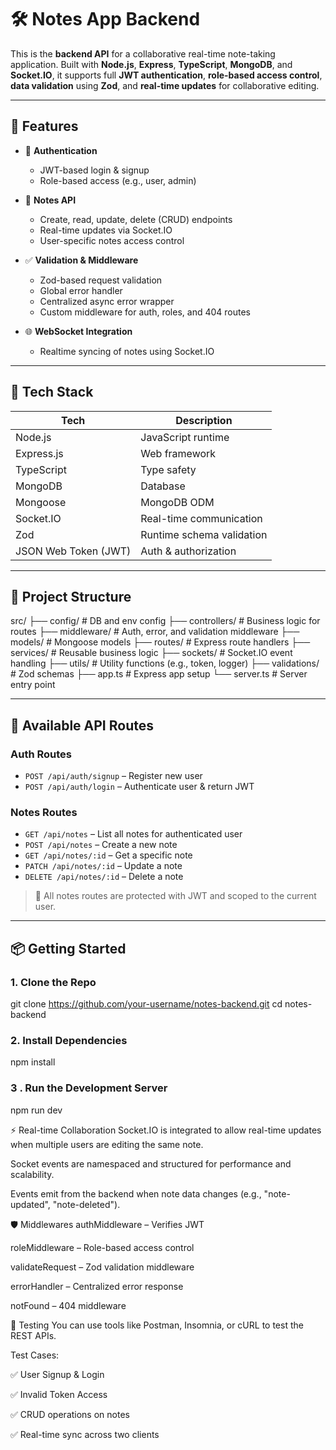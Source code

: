 # 🛠️ Notes App Backend

This is the **backend API** for a collaborative real-time note-taking application. Built with **Node.js**, **Express**, **TypeScript**, **MongoDB**, and **Socket.IO**, it supports full **JWT authentication**, **role-based access control**, **data validation** using **Zod**, and **real-time updates** for collaborative editing.

---

## 🚀 Features

- 🔐 **Authentication**
  - JWT-based login & signup
  - Role-based access (e.g., user, admin)

- 🧾 **Notes API**
  - Create, read, update, delete (CRUD) endpoints
  - Real-time updates via Socket.IO
  - User-specific notes access control

- ✅ **Validation & Middleware**
  - Zod-based request validation
  - Global error handler
  - Centralized async error wrapper
  - Custom middleware for auth, roles, and 404 routes

- 🌐 **WebSocket Integration**
  - Realtime syncing of notes using Socket.IO

---

## 🧪 Tech Stack

| Tech         | Description                        |
|--------------|------------------------------------|
| Node.js      | JavaScript runtime                 |
| Express.js   | Web framework                      |
| TypeScript   | Type safety                        |
| MongoDB      | Database                           |
| Mongoose     | MongoDB ODM                        |
| Socket.IO    | Real-time communication            |
| Zod          | Runtime schema validation          |
| JSON Web Token (JWT) | Auth & authorization      |

---

## 📂 Project Structure

src/
├── config/ # DB and env config
├── controllers/ # Business logic for routes
├── middleware/ # Auth, error, and validation middleware
├── models/ # Mongoose models
├── routes/ # Express route handlers
├── services/ # Reusable business logic
├── sockets/ # Socket.IO event handling
├── utils/ # Utility functions (e.g., token, logger)
├── validations/ # Zod schemas
├── app.ts # Express app setup
└── server.ts # Server entry point


---

## 🧾 Available API Routes

### Auth Routes

- `POST /api/auth/signup` – Register new user  
- `POST /api/auth/login` – Authenticate user & return JWT

### Notes Routes

- `GET /api/notes` – List all notes for authenticated user
- `POST /api/notes` – Create a new note
- `GET /api/notes/:id` – Get a specific note
- `PATCH /api/notes/:id` – Update a note
- `DELETE /api/notes/:id` – Delete a note

> 🔐 All notes routes are protected with JWT and scoped to the current user.

---

## 📦 Getting Started

### 1. Clone the Repo


git clone https://github.com/your-username/notes-backend.git
cd notes-backend

### 2. Install Dependencies

npm install

### 3 . Run the Development Server

npm run dev


⚡ Real-time Collaboration
Socket.IO is integrated to allow real-time updates when multiple users are editing the same note.

Socket events are namespaced and structured for performance and scalability.

Events emit from the backend when note data changes (e.g., "note-updated", "note-deleted").

🛡️ Middlewares
authMiddleware – Verifies JWT

roleMiddleware – Role-based access control

validateRequest – Zod validation middleware

errorHandler – Centralized error response

notFound – 404 middleware

🧪 Testing
You can use tools like Postman, Insomnia, or cURL to test the REST APIs.

Test Cases:

✅ User Signup & Login

✅ Invalid Token Access

✅ CRUD operations on notes

✅ Real-time sync across two clients


